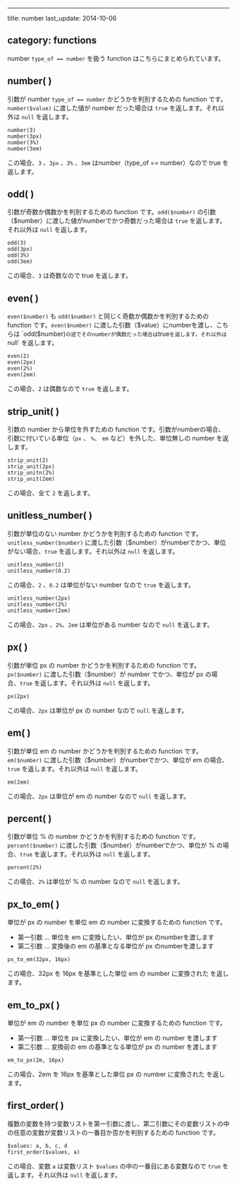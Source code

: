 ---

title: number last_update: 2014-10-06

category: functions
-------------------

number `type_of == number` を扱う function はこちらにまとめられています。

number( )
---------

引数が number `type_of == number` かどうかを判別するための function です。`number($value)` に渡した値が number だった場合は `true` を返します。それ以外は `null` を返します。

```
number(3)
number(3px)
number(3%)
number(3em)
```

この場合、`3` 、`3px` 、`3%` 、`3em` はnumber（type_of == number）なので true を返します。

odd( )
------

引数が奇数か偶数かを判別するための function です。`odd($number)` の引数（$number）に渡した値がnumberでかつ奇数だった場合は `true` を返します。それ以外は `null` を返します。

```
odd(3)
odd(3px)
odd(3%)
odd(3em)
```

この場合、`3` は奇数なので true を返します。

even( )
-------

`even($number)` も `odd($number)` と同じく奇数か偶数かを判別するための function です。`even($number)` に渡した引数（$value）にnumberを渡し、こちらは `odd($number)` の逆でそのnumberが偶数だった場合は `true` を返します。それ以外は `null` を返します。

```
even(2)
even(2px)
even(2%)
even(2em)
```

この場合、`2` は偶数なので `true` を返します。

strip_unit( )
-------------

引数の number から単位を外すための function です。引数がnumberの場合、引数に付いている単位（`px` 、 `%`、 `em` など）を外した、単位無しの number を返します。

```
strip_unit(2)
strip_unit(2px)
strip_unitn(2%)
strip_unit(2em)
```

この場合、全て `2` を返します。

unitless_number( )
------------------

引数が単位のない number かどうかを判別するための function です。`unitless_number($number)` に渡した引数（$number）がnumberでかつ、単位がない場合、`true` を返します。それ以外は `null` を返します。

```
unitless_number(2)
unitless_number(0.2)
```

この場合、`2` 、`0.2` は単位がない number なので `true` を返します。

```
unitless_number(2px)
unitless_number(2%)
unitless_number(2em)
```

この場合、`2px` 、`2%`、`2em` は単位がある number なので `null` を返します。

px( )
-----

引数が単位 px の number かどうかを判別するための function です。`px($number)` に渡した引数（$number）が number でかつ、単位が px の場合、`true` を返します。それ以外は `null` を返します。

```
px(2px)
```

この場合、`2px` は単位が px の number なので `null` を返します。

em( )
-----

引数が単位 em の number かどうかを判別するための function です。`em($number)` に渡した引数（$number）がnumberでかつ、単位が em の場合、`true` を返します。それ以外は `null` を返します。

```
em(2em)
```

この場合、`2px` は単位が em の number なので `null` を返します。

percent( )
----------

引数が単位 % の number かどうかを判別するための function です。`percent($number)` に渡した引数（$number）がnumberでかつ、単位が % の場合、`true` を返します。それ以外は `null` を返します。

```
percent(2%)
```

この場合、`2%` は単位が % の number なので `null` を返します。

px_to_em( )
-----------

単位が px の number を単位 em の number に変換するための function です。

-	第一引数 ... 単位を em に変換したい、単位が px のnumberを渡します
-	第二引数 ... 変換後の em の基準となる単位が px のnumberを渡します

```
px_to_em(32px, 16px)
```

この場合、32px を 16px を基準とした単位 em の number に変換された を返します。

em_to_px( )
-----------

単位が em の number を単位 px の number に変換するための function です。

-	第一引数 ... 単位を px に変換したい、単位が em の number を渡します
-	第二引数 ... 変換前の em の基準となる単位が px の number を渡します

```
em_to_px(2m, 16px)
```

この場合、2em を 16px を基準とした単位 px の number に変換された を返します。

first_order( )
--------------

複数の変数を持つ変数リストを第一引数に渡し、第二引数にその変数リストの中の任意の変数が変数リストの一番目か否かを判別するための function です。

```
$values: a, b, c, d
first_order($values, a)
```

この場合、変数 `a` は変数リスト `$values` の中の一番目にある変数なので `true` を返します。それ以外は `null` を返します。

